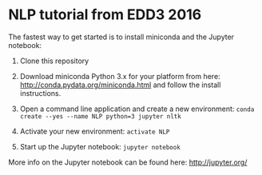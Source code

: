 # NLP tutorial from EDD3 2016

The fastest way to get started is to install miniconda and the Jupyter notebook:

1. Clone this repository
2. Download miniconda Python 3.x for your platform from here: http://conda.pydata.org/miniconda.html and follow the install instructions.
3. Open a command line application and create a new environment: `conda create --yes --name NLP python=3 jupyter nltk`

4. Activate your new environment: `activate NLP`
5. Start up the Jupyter notebook: `jupyter notebook`

More info on the Jupyter notebook can be found here: http://jupyter.org/
